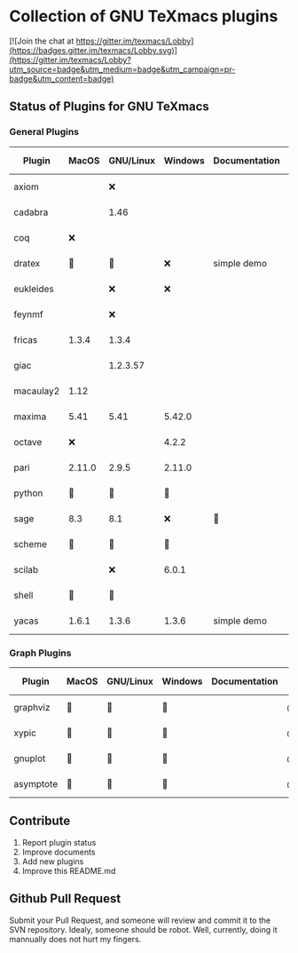 # Collection of GNU TeXmacs plugins
[![Join the chat at https://gitter.im/texmacs/Lobby](https://badges.gitter.im/texmacs/Lobby.svg)](https://gitter.im/texmacs/Lobby?utm_source=badge&utm_medium=badge&utm_campaign=pr-badge&utm_content=badge)

## Status of Plugins for GNU TeXmacs
### General Plugins
| Plugin     | MacOS  | GNU/Linux | Windows | Documentation | Last Checker | Date       |
|------------|--------|-----------|---------|---------------|--------------|------------|
| axiom      |        | :x:       |         |               | @sadhen      | 2018-10-14 |
| cadabra    |        | 1.46      |         |               | @sadhen      | 2018-10-14 |
| coq        | :x:    |           |         |               | @sadhen      | 2018-10-20 |
| dratex     | :100:  | :100:     | :x:     | simple demo   | Pedro        | 2018-10-20 |
| eukleides  |        | :x:       | :x:     |               | Pedro        | 2018-10-14 |
| feynmf     |        | :x:       |         |               | @sadhen      | 2018-10-14 |
| fricas     | 1.3.4  | 1.3.4     |         |               | @sadhen      | 2018-10-14 |
| giac       |        | 1.2.3.57  |         |               | @sadhen      | 2018-10-14 |
| macaulay2  | 1.12   |           |         |               | @sadhen      | 2018-10-14 |
| maxima     | 5.41   | 5.41      | 5.42.0  |               | @sadhen      | 2018-10-14 |
| octave     | :x:    |           | 4.2.2   |               | Pedro        | 2018-10-20 |
| pari       | 2.11.0 | 2.9.5     | 2.11.0  |               | @sadhen      | 2018-10-14 |
| python     | :100:  | :100:     | :100:   |               | Pedro        | 2018-10-14 |
| sage       | 8.3    | 8.1       | :x:     | :100:         | @sadhen      | 2018-10-14 |
| scheme     | :100:  | :100:     | :100:   |               | @sadhen      | 2018-10-14 |
| scilab     |        | :x:       | 6.0.1   |               | @sadhen      | 2018-10-14 |
| shell      | :100:  | :100:     |         |               | @sadhen      | 2018-10-14 |
| yacas      | 1.6.1  | 1.3.6     |  1.3.6  | simple demo   | @sadhen      | 2018-10-20 |

### Graph Plugins

| Plugin     | MacOS  | GNU/Linux | Windows | Documentation | Last Checker | Date       |
|------------|--------|-----------|---------|---------------|--------------|------------|
| graphviz   | :100:  | :100:     | :100:   |               | @sadhen      | 2019-08-31 |
| xypic      | :100:  | :100:     | :100:   |               | @sadhen      | 2019-08-31 |
| gnuplot    | :100:  | :100:     | :100:   |               | @sadhen      | 2019-08-31 |
| asymptote  | :100:  | :100:     | :100:   |               | @sadhen      | 2019-08-31 |

## Contribute
1. Report plugin status
2. Improve documents
3. Add new plugins
4. Improve this README.md

## Github Pull Request
Submit your Pull Request, and someone will review and commit it to the SVN repository. Idealy, someone should be robot. Well, currently, doing it mannually does not hurt my fingers.

